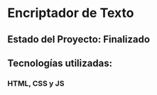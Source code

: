 <h1>Encriptador de Texto</h1>
<h2>Estado del Proyecto: Finalizado</h2>
<h2>Tecnologías utilizadas:
  <h3>HTML, CSS y JS</h3>
</h2>
